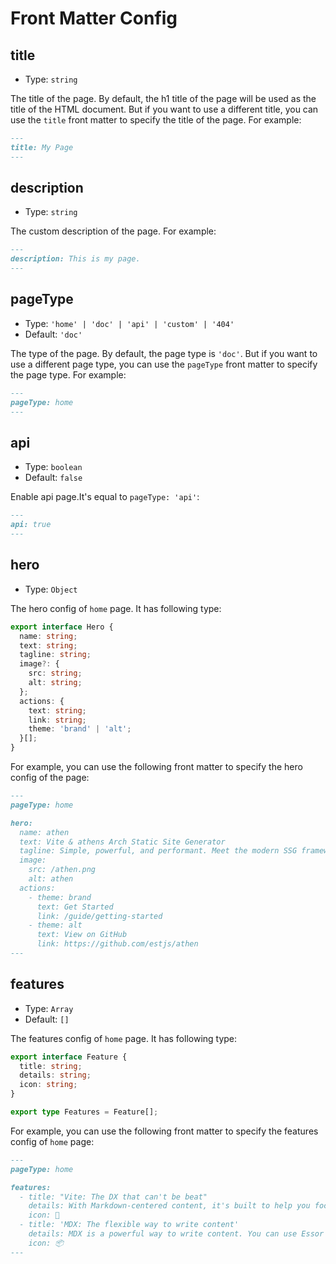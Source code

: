 # Front Matter Config

## title

- Type: `string`

The title of the page. By default, the h1 title of the page will be used as the title of the HTML document. But if you want to use a different title, you can use the `title` front matter to specify the title of the page. For example:

```md
---
title: My Page
---
```

## description

- Type: `string`

The custom description of the page. For example:

```md
---
description: This is my page.
---
```

## pageType

- Type: `'home' | 'doc' | 'api' | 'custom' | '404'`
- Default: `'doc'`

The type of the page. By default, the page type is `'doc'`. But if you want to use a different page type, you can use the `pageType` front matter to specify the page type. For example:

```md
---
pageType: home
---
```

## api

- Type: `boolean`
- Default: `false`

Enable api page.It's equal to `pageType: 'api'`:

```md
---
api: true
---
```

## hero

- Type: `Object`

The hero config of `home` page. It has following type:

```ts
export interface Hero {
  name: string;
  text: string;
  tagline: string;
  image?: {
    src: string;
    alt: string;
  };
  actions: {
    text: string;
    link: string;
    theme: 'brand' | 'alt';
  }[];
}
```

For example, you can use the following front matter to specify the hero config of the page:

```md
---
pageType: home

hero:
  name: athen
  text: Vite & athens Arch Static Site Generator
  tagline: Simple, powerful, and performant. Meet the modern SSG framework you've always wanted.
  image:
    src: /athen.png
    alt: athen
  actions:
    - theme: brand
      text: Get Started
      link: /guide/getting-started
    - theme: alt
      text: View on GitHub
      link: https://github.com/estjs/athen
---
```

## features

- Type: `Array`
- Default: `[]`

The features config of `home` page. It has following type:

```ts
export interface Feature {
  title: string;
  details: string;
  icon: string;
}

export type Features = Feature[];
```

For example, you can use the following front matter to specify the features config of `home` page:

```md
---
pageType: home

features:
  - title: "Vite: The DX that can't be beat"
    details: With Markdown-centered content, it's built to help you focus on writing and deployed with minimum configuration.
    icon: 🚀
  - title: 'MDX: The flexible way to write content'
    details: MDX is a powerful way to write content. You can use Essor components in Markdown.
    icon: 📦
---
```
